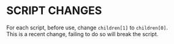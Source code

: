 # SCRIPT CHANGES
For each script, before use, change `children[1]` to `children[0]`.<br>
This is a recent change, failing to do so will break the script.
